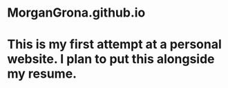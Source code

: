 # MorganGrona.github.io

# This is my first attempt at a personal website. I plan to put this alongside my resume.
